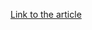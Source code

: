 [Link to the article](https://blog.eclecticiq.com/cobalt-strike-leak-oracle-vulnerability-maze-shutdown-kick-off-november?hsLang=en)

